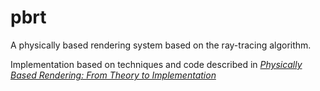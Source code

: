 # pbrt
A physically based rendering system based on the ray-tracing algorithm.

Implementation based on techniques and code described in _[Physically Based Rendering: From Theory to Implementation](https://www.amazon.co.uk/Physically-Based-Rendering-Theory-Implementation/dp/0128006455])_
